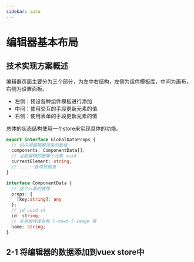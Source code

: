 ```yaml
---
sidebar: auto
---
```


# 编辑器基本布局

## 技术实现方案概述
编辑器页面主要分为三个部分，为左中右结构，左侧为组件模板库，中间为画布，右侧为设置面板。
- 左侧：预设各种组件模板进行添加
- 中间：使用交互的手段更新元素的值
- 右侧：使用表单的手段更新元素的值

总体的状态结构使用一个store来实现具体的功能。

```ts
export interface GlobalDataProps {
  // 供中间编辑器渲染的数组
  components: ComponentData[];
  // 当前编辑的是哪个元素 uuid
  currentElement: string;
  // ... 一些项目信息
}

interface ComponentData {
  // 这个元素的属性
  props: {
    [key:string]: any
  };
  // id uuid v4
  id: string;
  // 业务组件库名称 l-text l-image 等
  name: string;
}
```

## 2-1 将编辑器的数据添加到vuex store中
